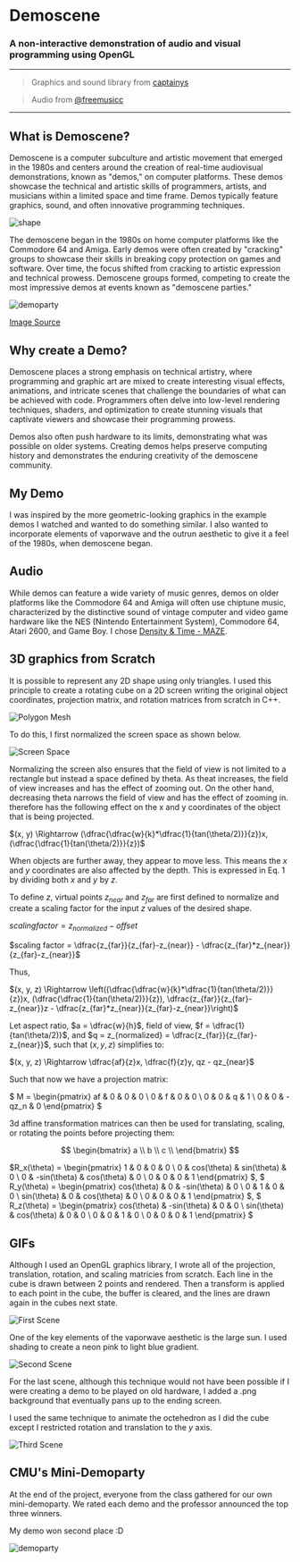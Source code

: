 # **Demoscene**

### A non-interactive demonstration of audio and visual programming using OpenGL

---

> Graphics and sound library from [captainys](https://github.com/captainys)

> Audio from [@freemusicc](https://www.youtube.com/watch?v=OuRvOCf9mJ4&ab_channel=FreeMusic)

---

## **What is Demoscene?**

Demoscene is a computer subculture and artistic movement that emerged in the 1980s and centers around the creation of real-time audiovisual demonstrations, known as "demos," on computer platforms. These demos showcase the technical and artistic skills of programmers, artists, and musicians within a limited space and time frame. Demos typically feature graphics, sound, and often innovative programming techniques.

![shape](images/demoscene_example.gif)

The demoscene began in the 1980s on home computer platforms like the Commodore 64 and Amiga. Early demos were often created by "cracking" groups to showcase their skills in breaking copy protection on games and software. Over time, the focus shifted from cracking to artistic expression and technical prowess. Demoscene groups formed, competing to create the most impressive demos at events known as "demoscene parties."

![demoparty](images/demoparty.jpg)

[Image Source](https://www.teodor.no/commodore/the-demo-scene)

## **Why create a Demo?**

Demoscene places a strong emphasis on technical artistry, where programming and graphic art are mixed to create interesting visual effects, animations, and intricate scenes that challenge the boundaries of what can be achieved with code. Programmers often delve into low-level rendering techniques, shaders, and optimization to create stunning visuals that captivate viewers and showcase their programming prowess.

Demos also often push hardware to its limits, demonstrating what was possible on older systems. Creating demos helps preserve computing history and demonstrates the enduring creativity of the demoscene community.

## **My Demo**

I was inspired by the more geometric-looking graphics in the example demos I watched and wanted to do something similar. I also wanted to incorporate elements of vaporwave and the outrun aesthetic to give it a feel of the 1980s, when demoscene began.

## Audio

While demos can feature a wide variety of music genres, demos on older platforms like the Commodore 64 and Amiga will often use chiptune music, characterized by the distinctive sound of vintage computer and video game hardware like the NES (Nintendo Entertainment System), Commodore 64, Atari 2600, and Game Boy. I chose [Density & Time - MAZE](https://www.youtube.com/watch?v=OuRvOCf9mJ4&ab_channel=FreeMusic).

## 3D graphics from Scratch

It is possible to represent any 2D shape using only triangles. I used this principle to create a rotating cube on a 2D screen writing the original object coordinates, projection matrix, and rotation matrices from scratch in C++.

![Polygon Mesh](images/polygon_mesh.png)

To do this, I first normalized the screen space as shown below.

![Screen Space](images/normalize.png)

Normalizing the screen also ensures that the field of view is not limited to a rectangle but instead a space defined by theta. As theat increases, the field of view increases and has the effect of zooming out. On the other hand, decreasing theta narrows the field of view and has the effect of zooming in. therefore has the following effect on the x and y coordinates of the object that is being projected.

$(x, y) \Rightarrow (\dfrac{\dfrac{w}{k}*\dfrac{1}{tan(\theta/2)}}{z})x, (\dfrac{\dfrac{1}{tan(\theta/2)}}{z})$

When objects are further away, they appear to move less. This means the $x$ and $y$ coordinates are also affected by the depth. This is expressed in Eq. 1 by dividing both $x$ and $y$ by $z$.

To define $z$, virtual points $z_{near}$ and $z_{far}$ are first defined to normalize and create a scaling factor for the input $z$ values of the desired shape.

$scaling factor = z_{normalized} - offset$

$scaling factor = \dfrac{z_{far}}{z_{far}-z_{near}} - \dfrac{z_{far}*z_{near}}{z_{far}-z_{near}}$

Thus,

$(x, y, z) \Rightarrow \left((\dfrac{\dfrac{w}{k}*\dfrac{1}{tan(\theta/2)}}{z})x, (\dfrac{\dfrac{1}{tan(\theta/2)}}{z}), \dfrac{z_{far}}{z_{far}-z_{near}}z - \dfrac{z_{far}*z_{near}}{z_{far}-z_{near}}\right)$

Let aspect ratio, $a = \dfrac{w}{h}$, field of view, $f = \dfrac{1}{tan(\theta/2)}$, and $q = z_{normalized} = \dfrac{z_{far}}{z_{far}-z_{near}}$, such that $(x, y, z)$ simplifies to:

$(x, y, z) \Rightarrow \dfrac{af}{z}x, \dfrac{f}{z}y, qz - qz_{near}$

Such that now we have a projection matrix:

$ M = \begin{pmatrix}
af & 0 & 0 & 0 \\
0 & f & 0 & 0 \\
0 & 0 & q & 1 \\
0 & 0 & -qz_n & 0
\end{pmatrix} $

3d affine transformation matrices can then be used for translating, scaling, or rotating the points before projecting them:

$$
\begin{bmatrix}
    a \\
    b \\
    c \\
    \end{bmatrix}
$$

$R_x(\theta) =
\begin{pmatrix}
    1 & 0 & 0 & 0 \\
    0 & cos(\theta) & sin(\theta) & 0 \\
    0 & -sin(\theta) & cos(\theta) & 0 \\
    0 & 0 & 0 & 1
    \end{pmatrix}
$,
$ R_y(\theta) =
\begin{pmatrix}
cos(\theta) & 0 & -sin(\theta) & 0 \\
0 & 1 & 0 & 0 \\
sin(\theta) & 0 & cos(\theta) & 0 \\
0 & 0 & 0 & 1
\end{pmatrix}
$,
$ R_z(\theta) =
\begin{pmatrix}
cos(\theta) & -sin(\theta) & 0 & 0 \\
sin(\theta) & cos(\theta) & 0 & 0 \\
0 & 0 & 1 & 0 \\
0 & 0 & 0 & 1
\end{pmatrix}
$

## **GIFs**

Although I used an OpenGL graphics library, I wrote all of the projection, translation, rotation, and scaling matricies from scratch. Each line in the cube is drawn between 2 points and rendered. Then a transform is applied to each point in the cube, the buffer is cleared, and the lines are drawn again in the cubes next state.

![First Scene](gifs/1.gif)

One of the key elements of the vaporwave aesthetic is the large sun. I used shading to create a neon pink to light blue gradient.

![Second Scene](gifs/2.gif)

For the last scene, although this technique would not have been possible if I were creating a demo to be played on old hardware, I added a .png background that eventually pans up to the ending screen.

I used the same technique to animate the octehedron as I did the cube except I restricted rotation and translation to the $y$ axis.

![Third Scene](gifs/3.gif)

## **CMU's Mini-Demoparty**

At the end of the project, everyone from the class gathered for our own mini-demoparty. We rated each demo and the professor announced the top three winners.

My demo won second place :D

![demoparty](images/cmu_demoparty.jpg)

$$
$$
